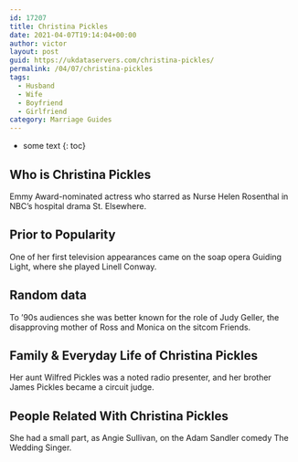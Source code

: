 ```yaml
---
id: 17207
title: Christina Pickles
date: 2021-04-07T19:14:04+00:00
author: victor
layout: post
guid: https://ukdataservers.com/christina-pickles/
permalink: /04/07/christina-pickles
tags:
  - Husband
  - Wife
  - Boyfriend
  - Girlfriend
category: Marriage Guides
---
```


* some text
{: toc}


## Who is Christina Pickles



Emmy Award-nominated actress who starred as Nurse Helen Rosenthal in NBC&#8217;s hospital drama St. Elsewhere.

                
                
                
## Prior to Popularity



One of her first television appearances came on the soap opera Guiding Light, where she played Linell Conway.

                
                
                
## Random data



To &#8217;90s audiences she was better known for the role of Judy Geller, the disapproving mother of Ross and Monica on the sitcom Friends.

                
                
                
## Family & Everyday Life of Christina Pickles



Her aunt Wilfred Pickles was a noted radio presenter, and her brother James Pickles became a circuit judge.

                
                
                
## People Related With Christina Pickles



She had a small part, as Angie Sullivan, on the Adam Sandler comedy The Wedding Singer.

                
              
            
          
          
          